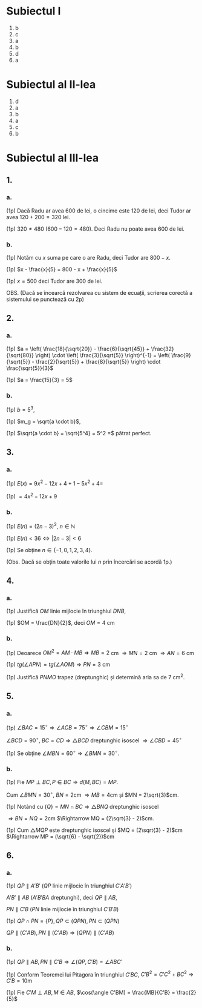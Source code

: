 # Subiectul I

1. b
2. c
3. a
4. b
5. d
6. a

# Subiectul al II-lea

1. d
2. a
3. b
4. a
5. c
6. b

# Subiectul al III-lea

## 1.

### a.

(1p) Dacă Radu ar avea 600 de lei, o cincime este $120$ de lei, deci Tudor ar avea $120 + 200 = 320$ lei.

(1p) $320 \neq 480$ ($600 - 120 = 480$). Deci Radu nu poate avea 600 de lei.

### b.

(1p) Notăm cu $x$ suma pe care o are Radu, deci Tudor are $800 - x$.

(1p) $x - \frac{x}{5} = 800 - x + \frac{x}{5}$

(1p) $x = 500$ deci Tudor are $300$ de lei.

OBS. (Dacă se încearcă rezolvarea cu sistem de ecuații, scrierea corectă a sistemului se punctează cu 2p)

## 2.

### a.

(1p) $a = \left( \frac{18}{\sqrt{20}} - \frac{6}{\sqrt{45}} + \frac{32}{\sqrt{80}} \right) \cdot \left( \frac{3}{\sqrt{5}} \right)^{-1} = \left( \frac{9}{\sqrt{5}} - \frac{2}{\sqrt{5}} + \frac{8}{\sqrt{5}} \right) \cdot \frac{\sqrt{5}}{3}$

(1p) $a = \frac{15}{3} = 5$

### b.

(1p) $b = 5^3$,

(1p) $m_g = \sqrt{a \cdot b}$,

(1p) $\sqrt{a \cdot b} = \sqrt{5^4} = 5^2 =$ pătrat perfect.

## 3.

### a.

(1p) $E(x) = 9x^2 - 12x + 4 + 1 - 5x^2 + 4 =$

(1p) $= 4x^2 - 12x + 9$

### b.

(1p) $E(n) = (2n - 3)^2$, $n \in \mathbb{N}$

(1p) $E(n) < 36 \Leftrightarrow |2n - 3| < 6$

(1p) Se obține $n \in \{-1, 0, 1, 2, 3, 4\}$.

(Obs. Dacă se obțin toate valorile lui $n$ prin încercări se acordă 1p.)

## 4.

### a.

(1p) Justifică $OM$ linie mijlocie în triunghiul $DNB$,

(1p) $OM = \frac{DN}{2}$, deci $OM = 4$ cm

### b.

(1p) Deoarece $OM^2 = AM \cdot MB \Rightarrow MB = 2$ cm $\Rightarrow MN = 2$ cm $\Rightarrow AN = 6$ cm

(1p) $tg(\angle APN) = tg(\angle AOM) \Rightarrow PN = 3$ cm

(1p) Justifică $PNMO$ trapez (dreptunghic) și determină aria sa de $7$ cm$^2$.

## 5.

### a.

(1p) $\angle BAC = 15^\circ \Rightarrow \angle ACB = 75^\circ \Rightarrow \angle CBM = 15^\circ$

$\angle BCD = 90^\circ$, $BC = CD \Rightarrow \triangle BCD$ dreptunghic isoscel $\Rightarrow \angle CBD = 45^\circ$

(1p) Se obține $\angle MBN = 60^\circ \Rightarrow \angle BMN = 30^\circ$.

### b.

(1p) Fie $MP \perp BC, P \in BC \Rightarrow d(M, BC) = MP$.

Cum $\angle BMN = 30^\circ$, $BN = 2$cm $\Rightarrow MB = 4$cm și $MN = 2\sqrt{3}$cm.

(1p) Notând cu $\{Q\} = MN \cap BC \Rightarrow \triangle BNQ$ dreptunghic isoscel

$\Rightarrow BN = NQ = 2$cm $\Rightarrow MQ = (2\sqrt{3} - 2)$cm.

(1p) Cum $\triangle MQP$ este dreptunghic isoscel și $MQ = (2\sqrt{3} - 2)$cm $\Rightarrow MP = (\sqrt{6} - \sqrt{2})$cm

## 6.

### a.

(1p) $QP \parallel A'B'$ ($QP$ linie mijlocie în triunghiul $C'A'B'$)

$A'B' \parallel AB$ ($A'B'BA$ dreptunghi), deci $QP \parallel AB$,

$PN \parallel C'B$ ($PN$ linie mijlocie în triunghiul $C'B'B$)

(1p) $QP \cap PN = \{P\}, QP \subset (QPN), PN \subset (QPN)$

$QP \parallel (C'AB), PN \parallel (C'AB) \Rightarrow (QPN) \parallel (C'AB)$

### b.

(1p) $QP \parallel AB, PN \parallel C'B \Rightarrow \angle (QP, C'B) = \angle ABC'$

(1p) Conform Teoremei lui Pitagora în triunghiul $C'BC$, $C'B^2 = C'C^2 + BC^2 \Rightarrow C'B = 10$m

(1p) Fie $C'M \perp AB, M \in AB$, $\cos(\angle C'BM) = \frac{MB}{C'B} = \frac{2}{5}$
